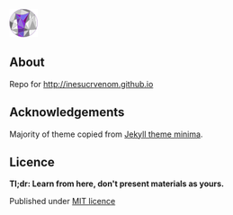 
![logo](logo.png)

## About
Repo for http://inesucrvenom.github.io


## Acknowledgements
Majority of theme copied from [Jekyll theme minima](https://github.com/jekyll/minima).

## Licence
**Tl;dr: Learn from here, don't present materials as yours.**

Published under [MIT licence](LICENCE)
